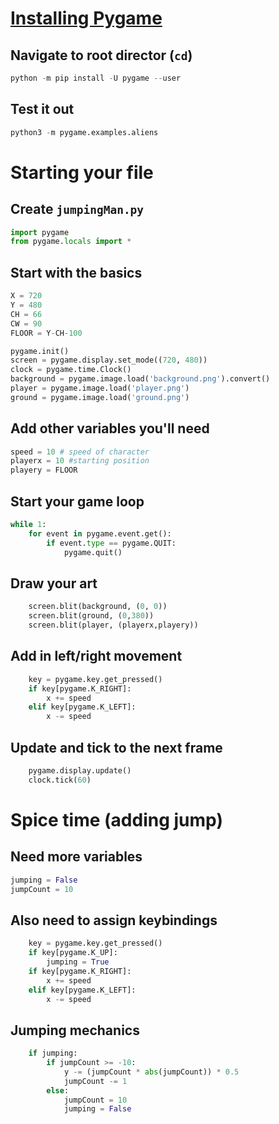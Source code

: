 # [Installing Pygame](https://www.pygame.org/wiki/GettingStarted)
## Navigate to root director (`cd`)
```python 
python -m pip install -U pygame --user
```
## Test it out
```python
python3 -m pygame.examples.aliens
```
# Starting your file
## Create `jumpingMan.py`
```python
import pygame
from pygame.locals import *
```
## Start with the basics
```python
X = 720
Y = 480
CH = 66
CW = 90
FLOOR = Y-CH-100
```
```python
pygame.init()
screen = pygame.display.set_mode((720, 480))
clock = pygame.time.Clock()
background = pygame.image.load('background.png').convert()
player = pygame.image.load('player.png')
ground = pygame.image.load('ground.png')
```
## Add other variables you'll need
```python
speed = 10 # speed of character
playerx = 10 #starting position
playery = FLOOR
```
## Start your game loop
```python
while 1:
    for event in pygame.event.get():
        if event.type == pygame.QUIT:
            pygame.quit()
```
## Draw your art
```python
    screen.blit(background, (0, 0))
    screen.blit(ground, (0,380))
    screen.blit(player, (playerx,playery))
```
## Add in left/right movement
```python
    key = pygame.key.get_pressed()
    if key[pygame.K_RIGHT]:
        x += speed
    elif key[pygame.K_LEFT]:
        x -= speed
```
## Update and tick to the next frame
```python
    pygame.display.update()
    clock.tick(60)
```
# Spice time (adding jump)
## Need more variables
```python
jumping = False
jumpCount = 10
```
## Also need to assign keybindings
```python
    key = pygame.key.get_pressed()
    if key[pygame.K_UP]:
        jumping = True
    if key[pygame.K_RIGHT]:
        x += speed
    elif key[pygame.K_LEFT]:
        x -= speed
```
## Jumping mechanics
```python
    if jumping:
        if jumpCount >= -10:
            y -= (jumpCount * abs(jumpCount)) * 0.5
            jumpCount -= 1
        else:
            jumpCount = 10
            jumping = False
```

